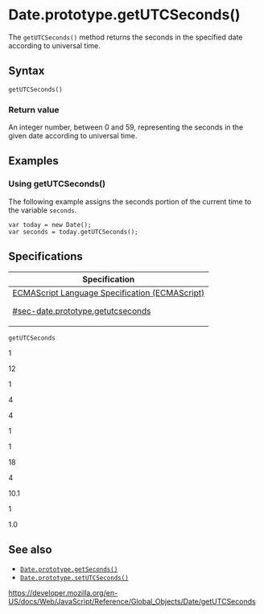 # Date.prototype.getUTCSeconds()

The `getUTCSeconds()` method returns the seconds in the specified date according to universal time.

## Syntax

    getUTCSeconds()

### Return value

An integer number, between 0 and 59, representing the seconds in the given date according to universal time.

## Examples

### Using getUTCSeconds()

The following example assigns the seconds portion of the current time to the variable `seconds`.

    var today = new Date();
    var seconds = today.getUTCSeconds();

## Specifications

<table><thead><tr class="header"><th>Specification</th></tr></thead><tbody><tr class="odd"><td><a href="https://tc39.es/ecma262/#sec-date.prototype.getutcseconds">ECMAScript Language Specification (ECMAScript) 
<br/>

<span class="small">#sec-date.prototype.getutcseconds</span></a></td></tr></tbody></table>

`getUTCSeconds`

1

12

1

4

4

1

1

18

4

10.1

1

1.0

## See also

-   [`Date.prototype.getSeconds()`](getseconds)
-   [`Date.prototype.setUTCSeconds()`](setutcseconds)

<a href="https://developer.mozilla.org/en-US/docs/Web/JavaScript/Reference/Global_Objects/Date/getUTCSeconds" class="_attribution-link">https://developer.mozilla.org/en-US/docs/Web/JavaScript/Reference/Global_Objects/Date/getUTCSeconds</a>
